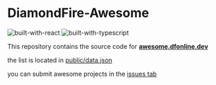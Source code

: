 # DiamondFire-Awesome
![built-with-react](https://cdn.jsdelivr.net/npm/@intergrav/devins-badges@3.1.0/assets/compact/built-with/react_vector.svg)
![built-with-typescript](https://cdn.jsdelivr.net/npm/@intergrav/devins-badges@3.1.0/assets/compact/built-with/typescript_vector.svg)


This repository contains the source code for [**awesome.dfonline.dev**](https://awesome.dfonline.dev)

the list is located in [public/data.json](public/data.json)

you can submit awesome projects in the [issues tab](/issues)
